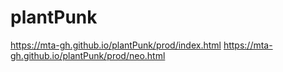 # plantPunk

https://mta-gh.github.io/plantPunk/prod/index.html
https://mta-gh.github.io/plantPunk/prod/neo.html
